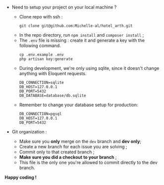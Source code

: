 - Need to setup your project on your local machine ?
  - Clone repo with ssh :
    ```
    git clone git@github.com:Michelle-al/hotel_arth.git
    ```
  - In the repo directory, run `npm install` and `composer install` ;
  - The `.env` file is missing : create it and generate a key with the following command.
    ```
    cp .env.example .env
    php artisan key:generate
    ```
  - During development, we're only using sqlite, since it doesn't change anything with Eloquent requests.
    ```
    DB_CONNECTION=sqlite
    DB_HOST=127.0.0.1
    DB_PORT=5432
    DB_DATABASE=database/db.sqlite
    ```
  - Remember to change your database setup for production:
    ```
    DB_CONNECTION=pgsql
    DB_HOST=127.0.0.1
    DB_PORT=5432
    ```
  
- Git organization :
    - Make sure you **only** merge on the `dev` branch and **dev only**;
    - Create a new branch for each issue you are solving ;
    - Commit only to that created branch ;
    - **Make sure you did a checkout to your branch** ;
    - This file is the only one you're allowed to commit directly to the dev branch.

**Happy coding !**
